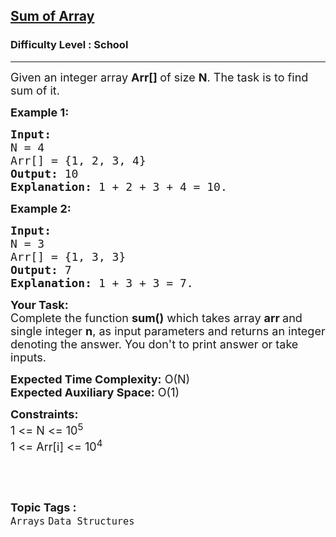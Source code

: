 <h2><a href="https://practice.geeksforgeeks.org/problems/sum-of-array2326/1?page=1&difficulty[]=-2&category[]=Arrays&sortBy=submissions">Sum of Array</a></h2><h3>Difficulty Level : School</h3><hr><div class="problems_problem_content__Xm_eO"><p><span style="font-size:18px">Given an integer array <strong>Arr[] </strong>of size <strong>N</strong>. The task is to find sum of it.</span></p>

<p><span style="font-size:18px"><strong>Example 1:</strong></span></p>

<pre><span style="font-size:18px"><strong>Input:
</strong>N = 4
Arr[] = {1, 2, 3, 4}
<strong>Output:</strong> 10
<strong>Explanation:</strong> 1 + 2 + 3 + 4 = 10.
</span></pre>

<p><span style="font-size:18px"><strong>Example 2:</strong></span></p>

<pre><span style="font-size:18px"><strong>Input:
</strong>N = 3
Arr[] = {1, 3, 3}
<strong>Output:</strong> 7
<strong>Explanation:</strong>&nbsp;1 + 3 + 3 = 7.
</span></pre>

<p><span style="font-size:18px"><strong>Your Task:</strong><br>
Complete the function <strong>sum()</strong>&nbsp;which takes&nbsp;array&nbsp;<strong>arr&nbsp;</strong>and single&nbsp;integer&nbsp;<strong>n</strong>,&nbsp;as input parameters&nbsp;and returns an integer denoting the answer.&nbsp;You don't to print answer or take inputs.</span></p>

<p><span style="font-size:18px"><strong>Expected Time Complexity:</strong>&nbsp;O(N)<br>
<strong>Expected Auxiliary Space:</strong>&nbsp;O(1)</span></p>

<p><span style="font-size:18px"><strong>Constraints:</strong><br>
1 &lt;= N &lt;= 10<sup>5</sup><br>
1 &lt;= Arr[i] &lt;= 10<sup>4</sup></span></p>

<p>&nbsp;</p>
</div><br><p><span style=font-size:18px><strong>Topic Tags : </strong><br><code>Arrays</code>&nbsp;<code>Data Structures</code>&nbsp;